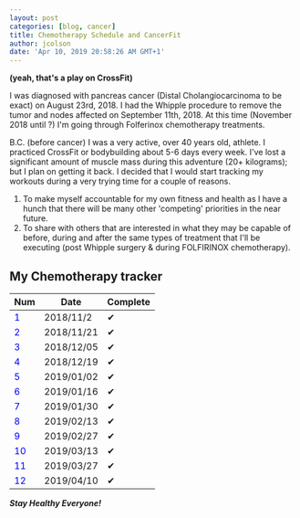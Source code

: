 ```yaml
---
layout: post
categories: [blog, cancer]
title: Chemotherapy Schedule and CancerFit
author: jcolson
date: 'Apr 10, 2019 20:58:26 AM GMT+1'
---
```


**(yeah, that's a play on CrossFit)**
<p>I was diagnosed with pancreas cancer (Distal Cholangiocarcinoma to be exact) on August 23rd, 2018.  I had the Whipple procedure 
to remove the tumor and nodes affected on September 11th, 2018.  At this time (November 2018 until ?) I'm going through Folferinox 
chemotherapy treatments.</p>

<p>B.C. (before cancer) I was a very active, over 40 years old, athlete.  I practiced CrossFit or bodybuilding about 5-6 days every 
week.  I've lost a significant amount of muscle mass during this adventure (20+ kilograms); but I plan on getting it back.  I 
decided that I would start tracking my workouts during a very trying time for a couple of reasons.</p>

<ol>
<li>To make myself accountable for my own fitness and health as I have a hunch that there will be many other 'competing' priorities 
in the near future.</li>
<li>To share with others that are interested in what they may be capable of before, during and after the same types of treatment 
that I'll be executing (post Whipple surgery &amp; during FOLFIRINOX chemotherapy).</li>
</ol>

## My Chemotherapy tracker

| Num | Date | Complete |
|-----|------|----------|
|<span style="color: #0000ff;">1</span>      | 2018/11/2 | &#x2714;|
|<span style="color: #0000ff;">2</span>      | 2018/11/21| &#x2714;|
|<span style="color: #0000ff;">3</span>      | 2018/12/05| &#x2714;|
|<span style="color: #0000ff;">4</span>      | 2018/12/19| &#x2714;|
|<span style="color: #0000ff;">5</span>      | 2019/01/02| &#x2714;|
|<span style="color: #0000ff;">6</span>      | 2019/01/16| &#x2714;|
|<span style="color: #0000ff;">7</span>      | 2019/01/30| &#x2714;|
|<span style="color: #0000ff;">8</span>      | 2019/02/13| &#x2714;|
|<span style="color: #0000ff;">9</span>      | 2019/02/27| &#x2714;|
|<span style="color: #0000ff;">10</span>     | 2019/03/13| &#x2714;|
|<span style="color: #0000ff;">11</span>     | 2019/03/27| &#x2714;|
|<span style="color: #0000ff;">12</span>     | 2019/04/10| &#x2714;|

***Stay Healthy Everyone!***